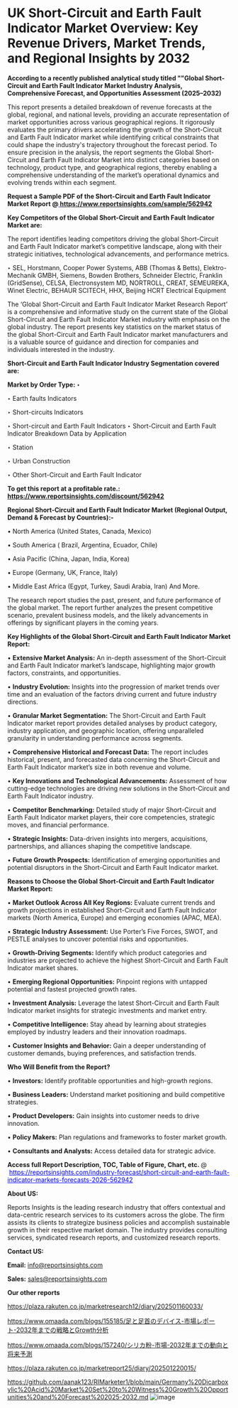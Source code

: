 # UK Short-Circuit and Earth Fault Indicator Market Overview: Key Revenue Drivers, Market Trends, and Regional Insights by 2032

<strong>According to a recently published analytical study titled ""Global Short-Circuit and Earth Fault Indicator Market Industry Analysis, Comprehensive Forecast, and Opportunities Assessment (2025–2032)</strong>

This report presents a detailed breakdown of revenue forecasts at the global, regional, and national levels, providing an accurate representation of market opportunities across various geographical regions. It rigorously evaluates the primary drivers accelerating the growth of the Short-Circuit and Earth Fault Indicator market while identifying critical constraints that could shape the industry's trajectory throughout the forecast period. To ensure precision in the analysis, the report segments the Global Short-Circuit and Earth Fault Indicator Market into distinct categories based on technology, product type, and geographical regions, thereby enabling a comprehensive understanding of the market’s operational dynamics and evolving trends within each segment.

<strong>Request a Sample PDF of the Short-Circuit and Earth Fault Indicator Market Report </strong><strong>@<a href=https://www.reportsinsights.com/sample/562942 style=color:#0000ff;> https://www.reportsinsights.com/sample/562942</a></strong></font>

<strong>Key Competitors of the Global Short-Circuit and Earth Fault Indicator Market are:</strong>

The report identifies leading competitors driving the global Short-Circuit and Earth Fault Indicator market’s competitive landscape, along with their strategic initiatives, technological advancements, and performance metrics.

‣ SEL, Horstmann, Cooper Power Systems, ABB (Thomas & Betts), Elektro-Mechanik GMBH, Siemens, Bowden Brothers, Schneider Electric, Franklin (GridSense), CELSA, Electronsystem MD, NORTROLL, CREAT, SEMEUREKA, Winet Electric, BEHAUR SCITECH, HHX, Beijing HCRT Electrical Equipment

The ‘Global Short-Circuit and Earth Fault Indicator Market Research Report’ is a comprehensive and informative study on the current state of the Global Short-Circuit and Earth Fault Indicator Market industry with emphasis on the global industry. The report presents key statistics on the market status of the global Short-Circuit and Earth Fault Indicator market manufacturers and is a valuable source of guidance and direction for companies and individuals interested in the industry.

<strong>Short-Circuit and Earth Fault Indicator Industry Segmentation covered are:</strong>

<strong>Market by Order Type: </strong>
‣ 

‣ Earth faults Indicators

‣ Short-circuits Indicators

‣ Short-circuit and Earth Fault Indicators
‣ Short-Circuit and Earth Fault Indicator Breakdown Data by Application

‣ Station

‣ Urban Construction

‣ Other
Short-Circuit and Earth Fault Indicator

<strong>To get this report at a profitable rate.: <a href=https://www.reportsinsights.com/discount/562942 style=color:#0000ff;>https://www.reportsinsights.com/discount/562942</a></strong></font>

<strong>Regional Short-Circuit and Earth Fault Indicator Market (Regional Output, Demand &amp; Forecast by Countries):-</strong>

• North America (United States, Canada, Mexico)

• South America ( Brazil, Argentina, Ecuador, Chile)

• Asia Pacific (China, Japan, India, Korea)

• Europe (Germany, UK, France, Italy)

• Middle East Africa (Egypt, Turkey, Saudi Arabia, Iran) And More.

The research report studies the past, present, and future performance of the global market. The report further analyzes the present competitive scenario, prevalent business models, and the likely advancements in offerings by significant players in the coming years.

<strong>Key Highlights of the Global Short-Circuit and Earth Fault Indicator Market Report:</strong>

• <strong>Extensive Market Analysis:</strong> An in-depth assessment of the Short-Circuit and Earth Fault Indicator market’s landscape, highlighting major growth factors, constraints, and opportunities.

• <strong>Industry Evolution:</strong> Insights into the progression of market trends over time and an evaluation of the factors driving current and future industry directions.

• <strong>Granular Market Segmentation:</strong> The Short-Circuit and Earth Fault Indicator market report provides detailed analyses by product category, industry application, and geographic location, offering unparalleled granularity in understanding performance across segments.

• <strong>Comprehensive Historical and Forecast Data:</strong> The report includes historical, present, and forecasted data concerning the Short-Circuit and Earth Fault Indicator market’s size in both revenue and volume.

• <strong>Key Innovations and Technological Advancements:</strong> Assessment of how cutting-edge technologies are driving new solutions in the Short-Circuit and Earth Fault Indicator industry.

• <strong>Competitor Benchmarking:</strong> Detailed study of major Short-Circuit and Earth Fault Indicator market players, their core competencies, strategic moves, and financial performance.

• <strong>Strategic Insights:</strong> Data-driven insights into mergers, acquisitions, partnerships, and alliances shaping the competitive landscape.

• <strong>Future Growth Prospects:</strong> Identification of emerging opportunities and potential disruptors in the Short-Circuit and Earth Fault Indicator market.

<strong>Reasons to Choose the Global Short-Circuit and Earth Fault Indicator Market Report:</strong>

• <strong>Market Outlook Across All Key Regions:</strong> Evaluate current trends and growth projections in established Short-Circuit and Earth Fault Indicator markets (North America, Europe) and emerging economies (APAC, MEA).

• <strong>Strategic Industry Assessment:</strong> Use Porter’s Five Forces, SWOT, and PESTLE analyses to uncover potential risks and opportunities.

• <strong>Growth-Driving Segments:</strong> Identify which product categories and industries are projected to achieve the highest Short-Circuit and Earth Fault Indicator market shares.

• <strong>Emerging Regional Opportunities:</strong> Pinpoint regions with untapped potential and fastest projected growth rates.

• <strong>Investment Analysis:</strong> Leverage the latest Short-Circuit and Earth Fault Indicator market insights for strategic investments and market entry.

• <strong>Competitive Intelligence:</strong> Stay ahead by learning about strategies employed by industry leaders and their innovation roadmaps.

• <strong>Customer Insights and Behavior:</strong> Gain a deeper understanding of customer demands, buying preferences, and satisfaction trends.

<strong>Who Will Benefit from the Report?</strong>

• <strong>Investors:</strong> Identify profitable opportunities and high-growth regions.

• <strong>Business Leaders:</strong> Understand market positioning and build competitive strategies.

• <strong>Product Developers:</strong> Gain insights into customer needs to drive innovation.

• <strong>Policy Makers:</strong> Plan regulations and frameworks to foster market growth.

• <strong>Consultants and Analysts:</strong> Access detailed data for strategic advice.
</ul>
<strong>Access full Report Description, TOC, Table of Figure, Chart, etc. </strong>@  <a href=https://reportsinsights.com/industry-forecast/short-circuit-and-earth-fault-indicator-markets-forecasts-2026-562942 style=color:#0000ff;>https://reportsinsights.com/industry-forecast/short-circuit-and-earth-fault-indicator-markets-forecasts-2026-562942</a></font>

<strong><strong>About US</strong>:</strong>

Reports Insights is the leading research industry that offers contextual and data-centric research services to its customers across the globe. The firm assists its clients to strategize business policies and accomplish sustainable growth in their respective market domain. The industry provides consulting services, syndicated research reports, and customized research reports.

<strong>Contact US:</strong>

<p class=""""><b>Email:</b> <a href=mailto:info@reportsinsights.com>info@reportsinsights.com</a></p>
<p class=""""><b>Sales:</b> <a href=mailto:sales@reportsinsights.com>sales@reportsinsights.com</a></p>

<strong>Our other reports</strong>

<a href=https://plaza.rakuten.co.jp/marketresearch12/diary/202501160033/>https://plaza.rakuten.co.jp/marketresearch12/diary/202501160033/</a>

<a href=https://www.omaada.com/blogs/155185/足と足首のデバイス-市場レポート-2032年までの戦略とGrowth分析>https://www.omaada.com/blogs/155185/足と足首のデバイス-市場レポート-2032年までの戦略とGrowth分析</a>

<a href=https://www.omaada.com/blogs/157240/シリカ粉-市場-2032年までの動向と将来予測>https://www.omaada.com/blogs/157240/シリカ粉-市場-2032年までの動向と将来予測</a>

<a href=https://plaza.rakuten.co.jp/marketreport25/diary/202501220015/>https://plaza.rakuten.co.jp/marketreport25/diary/202501220015/</a>

<a href=https://github.com/aanak123/RIMarketer1/blob/main/Germany%20Dicarboxylic%20Acid%20Market%20Set%20to%20Witness%20Growth%20Opportunities%20and%20Forecast%202025-2032.md>https://github.com/aanak123/RIMarketer1/blob/main/Germany%20Dicarboxylic%20Acid%20Market%20Set%20to%20Witness%20Growth%20Opportunities%20and%20Forecast%202025-2032.md</a>
![image](https://github.com/user-attachments/assets/a4c4ebfb-24de-4f70-8504-a7dac85aa366)
